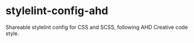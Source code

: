 # stylelint-config-ahd
Shareable stylelint config for CSS and SCSS, following AHD Creative code style.
